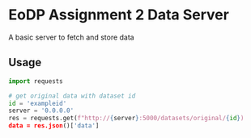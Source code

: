 # EoDP Assignment 2 Data Server
A basic server to fetch and store data
## Usage
```python
import requests

# get original data with dataset id
id = 'exampleid'
server = '0.0.0.0'
res = requests.get(f"http://{server}:5000/datasets/original/{id})
data = res.json()['data']
```

